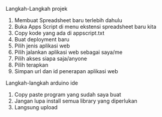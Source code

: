Langkah-Langkah projek
1. Membuat Spreadsheet baru terlebih dahulu
2. Buka Apps Script di menu ekstensi spreadsheet baru kita
3. Copy kode yang ada di appscript.txt
4. Buat deployment baru
5. Pilih jenis aplikasi web
6. Pilih jalankan aplikasi web sebagai saya/me
7. Pilih akses siapa saja/anyone
8. Pilih terapkan
9. Simpan url dan id penerapan aplikasi web

Langkah-langkah arduino ide
1. Copy paste program yang sudah saya buat
2. Jangan lupa install semua library yang diperlukan
3. Langsung upload
